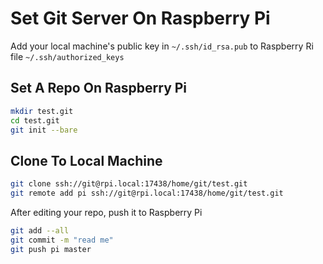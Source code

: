 # Set Git Server On Raspberry Pi

Add your local machine's public key in `~/.ssh/id_rsa.pub` to Raspberry Ri file `~/.ssh/authorized_keys`

## Set A Repo On Raspberry Pi

```sh
mkdir test.git
cd test.git
git init --bare
```

## Clone To Local Machine

```sh
git clone ssh://git@rpi.local:17438/home/git/test.git
git remote add pi ssh://git@rpi.local:17438/home/git/test.git
```

After editing your repo, push it to Raspberry Pi

```sh
git add --all
git commit -m "read me"
git push pi master
```

